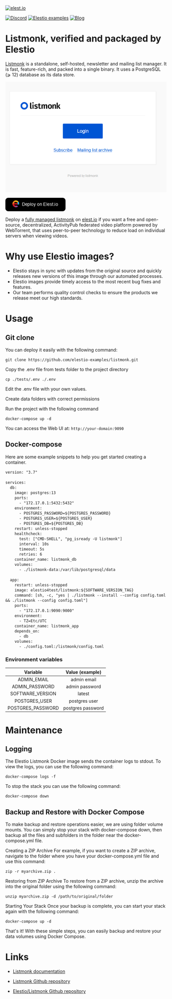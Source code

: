 <a href="https://elest.io">
  <img src="https://elest.io/images/elestio.svg" alt="elest.io" width="150" height="75">
</a>

[![Discord](https://img.shields.io/static/v1.svg?logo=discord&color=f78A38&labelColor=083468&logoColor=ffffff&style=for-the-badge&label=Discord&message=community)](https://discord.gg/4T4JGaMYrD "Get instant assistance and engage in live discussions with both the community and team through our chat feature.")
[![Elestio examples](https://img.shields.io/static/v1.svg?logo=github&color=f78A38&labelColor=083468&logoColor=ffffff&style=for-the-badge&label=github&message=open%20source)](https://github.com/elestio-examples "Access the source code for all our repositories by viewing them.")
[![Blog](https://img.shields.io/static/v1.svg?color=f78A38&labelColor=083468&logoColor=ffffff&style=for-the-badge&label=elest.io&message=Blog)](https://blog.elest.io "Latest news about elestio, open source software, and DevOps techniques.")

# Listmonk, verified and packaged by Elestio

[Listmonk](https://github.com/knadh/listmonk) is a standalone, self-hosted, newsletter and mailing list manager. It is fast, feature-rich, and packed into a single binary. It uses a PostgreSQL (⩾ 12) database as its data store.

<img src="https://github.com/elestio-examples/listmonk/raw/main/listmonk.png" alt="listmonk" width="800">

[![deploy](https://github.com/elestio-examples/listmonk/raw/main/deploy-on-elestio.png)](https://dash.elest.io/deploy?source=cicd&social=dockerCompose&url=https://github.com/elestio-examples/listmonk)

Deploy a <a target="_blank" href="https://elest.io/open-source/listmonk">fully managed listmonk</a> on <a target="_blank" href="https://elest.io/">elest.io</a> if you want a free and open-source, decentralized, ActivityPub federated video platform powered by WebTorrent, that uses peer-to-peer technology to reduce load on individual servers when viewing videos.

# Why use Elestio images?

- Elestio stays in sync with updates from the original source and quickly releases new versions of this image through our automated processes.
- Elestio images provide timely access to the most recent bug fixes and features.
- Our team performs quality control checks to ensure the products we release meet our high standards.

# Usage

## Git clone

You can deploy it easily with the following command:

    git clone https://github.com/elestio-examples/listmonk.git

Copy the .env file from tests folder to the project directory

    cp ./tests/.env ./.env

Edit the .env file with your own values.

Create data folders with correct permissions

Run the project with the following command

    docker-compose up -d

You can access the Web UI at: `http://your-domain:9090`

## Docker-compose

Here are some example snippets to help you get started creating a container.

    version: "3.7"

    services:
      db:
        image: postgres:13
        ports:
          - "172.17.0.1:5432:5432"
        environment:
          - POSTGRES_PASSWORD=${POSTGRES_PASSWORD}
          - POSTGRES_USER=${POSTGRES_USER}
          - POSTGRES_DB=${POSTGRES_DB}
        restart: unless-stopped
        healthcheck:
          test: ["CMD-SHELL", "pg_isready -U listmonk"]
          interval: 10s
          timeout: 5s
          retries: 6
        container_name: listmonk_db
        volumes:
          - ./listmonk-data:/var/lib/postgresql/data

      app:
        restart: unless-stopped
        image: elestio4test/listmonk:${SOFTWARE_VERSION_TAG}
        command: [sh, -c, "yes | ./listmonk --install --config config.toml && ./listmonk --config config.toml"]
        ports:
          - "172.17.0.1:9090:9000"
        environment:
          - TZ=Etc/UTC
        container_name: listmonk_app
        depends_on:
          - db
        volumes:
          - ./config.toml:/listmonk/config.toml

### Environment variables

|       Variable       |     Value (example)     |
| :------------------: | :---------------------: |
|       ADMIN_EMAIL    |  admin email            |
|     ADMIN_PASSWORD   |  admin password         |
|   SOFTWARE_VERSION   |  latest                 |
|    POSTGRES_USER     |  postgres user          |
|   POSTGRES_PASSWORD  |  postgres password      |


# Maintenance

## Logging

The Elestio Listmonk Docker image sends the container logs to stdout. To view the logs, you can use the following command:

    docker-compose logs -f

To stop the stack you can use the following command:

    docker-compose down

## Backup and Restore with Docker Compose

To make backup and restore operations easier, we are using folder volume mounts. You can simply stop your stack with docker-compose down, then backup all the files and subfolders in the folder near the docker-compose.yml file.

Creating a ZIP Archive
For example, if you want to create a ZIP archive, navigate to the folder where you have your docker-compose.yml file and use this command:

    zip -r myarchive.zip .

Restoring from ZIP Archive
To restore from a ZIP archive, unzip the archive into the original folder using the following command:

    unzip myarchive.zip -d /path/to/original/folder

Starting Your Stack
Once your backup is complete, you can start your stack again with the following command:

    docker-compose up -d

That's it! With these simple steps, you can easily backup and restore your data volumes using Docker Compose.

# Links

- <a target="_blank" href="https://listmonk.app/docs/">Listmonk documentation</a>

- <a target="_blank" href="https://github.com/knadh/listmonk">Listmonk Github repository</a>

- <a target="_blank" href="https://github.com/elestio-examples/listmonk">Elestio/Listmonk Github repository</a>
